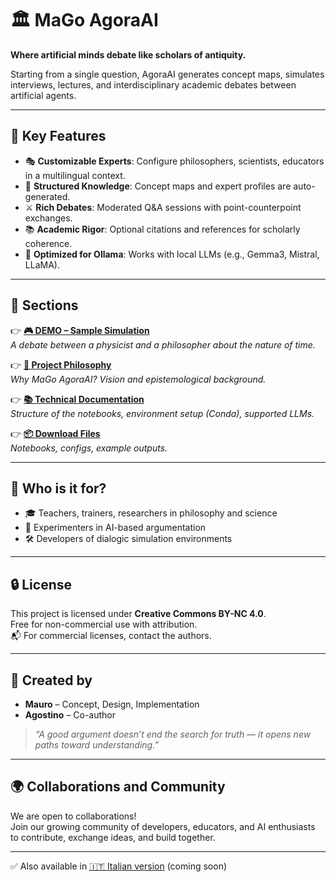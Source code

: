 # 🏛️ MaGo AgoraAI

**Where artificial minds debate like scholars of antiquity.**

Starting from a single question, AgoraAI generates concept maps, simulates interviews, lectures, and interdisciplinary academic debates between artificial agents.

---

## 🌟 Key Features

- 🎭 **Customizable Experts**: Configure philosophers, scientists, educators in a multilingual context.
- 🧠 **Structured Knowledge**: Concept maps and expert profiles are auto-generated.
- ⚔️ **Rich Debates**: Moderated Q&A sessions with point-counterpoint exchanges.
- 📚 **Academic Rigor**: Optional citations and references for scholarly coherence.
- 🔧 **Optimized for Ollama**: Works with local LLMs (e.g., Gemma3, Mistral, LLaMA).

---

## 📂 Sections

👉 **[🎮 DEMO – Sample Simulation](demo/README.md)**  
_A debate between a physicist and a philosopher about the nature of time._

👉 **[📖 Project Philosophy](#)**  
_Why MaGo AgoraAI? Vision and epistemological background._

👉 **[📚 Technical Documentation](#)**  
_Structure of the notebooks, environment setup (Conda), supported LLMs._

👉 **[📦 Download Files](download/README.md)**  
_Notebooks, configs, example outputs._

---

## 👥 Who is it for?

- 🎓 Teachers, trainers, researchers in philosophy and science
- 🧠 Experimenters in AI-based argumentation
- 🛠️ Developers of dialogic simulation environments

---

## 🔒 License

This project is licensed under **Creative Commons BY-NC 4.0**.  
Free for non-commercial use with attribution.  
📬 For commercial licenses, contact the authors.

---

## 🤝 **Created by**  
- **Mauro** – Concept, Design, Implementation  
- **Agostino** – Co-author

> _“A good argument doesn’t end the search for truth — it opens new paths toward understanding.”_

---

## 🌍 **Collaborations and Community**  

We are open to collaborations!  
Join our growing community of developers, educators, and AI enthusiasts to contribute, exchange ideas, and build together.

---

✅ Also available in [🇮🇹 Italian version](#) (coming soon)

